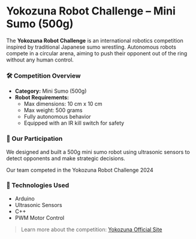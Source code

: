 # Yokozuna Robot Challenge – Mini Sumo (500g)

The **Yokozuna Robot Challenge** is an international robotics competition inspired by traditional Japanese sumo wrestling. Autonomous robots compete in a circular arena, aiming to push their opponent out of the ring without any human control.

### 🛠️ Competition Overview

- **Category:** Mini Sumo (500g)
- **Robot Requirements:**
  - Max dimensions: 10 cm x 10 cm
  - Max weight: 500 grams
  - Fully autonomous behavior
  - Equipped with an IR kill switch for safety

### 🎯 Our Participation

We designed and built a 500g mini sumo robot using ultrasonic sensors to detect opponents and make strategic decisions.

Our team competed in the Yokozuna Robot Challenge 2024

### 🔧 Technologies Used

- Arduino
- Ultrasonic Sensors
- C++
- PWM Motor Control

> Learn more about the competition: [Yokozuna Official Site](https://ccrl.notion.site/Acerca-de-706e20c6e6784b24b1a9acb286055106)  
